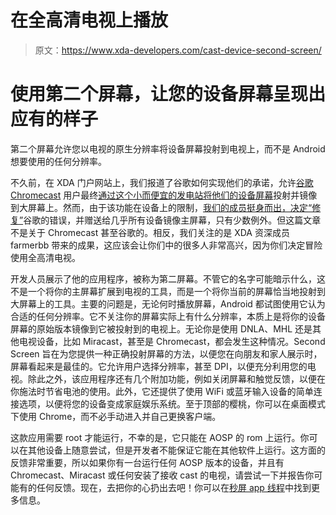 # 在全高清电视上播放

> 原文：<https://www.xda-developers.com/cast-device-second-screen/>

# 使用第二个屏幕，让您的设备屏幕呈现出应有的样子

第二个屏幕允许您以电视的原生分辨率将设备屏幕投射到电视上，而不是 Android 想要使用的任何分辨率。

不久前，在 XDA 门户网站上，我们报道了谷歌如何实现他们的承诺，允许[谷歌 Chromecast](http://forum.xda-developers.com/hardware-hacking/chromecast) 用户最终[通过这个小而便宜的发电站将他们的设备屏幕](http://www.xda-developers.com/android/chromecast-android-screen-mirroring/)投射并镜像到大屏幕上。然而，由于该功能在设备上的限制，[我们的成员挺身而出，决定“修复”](http://www.xda-developers.com/android/enable-chromecast-mirroring-from-any-device/)谷歌的错误，并赠送给几乎所有设备镜像主屏幕，只有少数例外。但这篇文章不是关于 Chromecast 甚至谷歌的。相反，我们关注的是 XDA 资深成员 farmerbb 带来的成果，这应该会让你们中的很多人非常高兴，因为你们决定冒险使用全高清电视。

开发人员展示了他的应用程序，被称为第二屏幕。不管它的名字可能暗示什么，这不是一个将你的主屏幕扩展到电视的工具，而是一个将你当前的屏幕恰当地投射到大屏幕上的工具。主要的问题是，无论何时播放屏幕，Android 都试图使用它认为合适的任何分辨率。它不关注你的屏幕实际上有什么分辨率，本质上是将你的设备屏幕的原始版本镜像到它被投射到的电视上。无论你是使用 DNLA、MHL 还是其他电视设备，比如 Miracast，甚至是 Chromecast，都会发生这种情况。Second Screen 旨在为您提供一种正确投射屏幕的方法，以便您在向朋友和家人展示时，屏幕看起来是最佳的。它允许用户选择分辨率，甚至 DPI，以便充分利用您的电视。除此之外，该应用程序还有几个附加功能，例如关闭屏幕和触觉反馈，以便在你施法时节省电池的使用。此外，它还提供了使用 WiFi 或蓝牙输入设备的简单连接选项，以便将您的设备变成家庭娱乐系统。至于顶部的樱桃，你可以在桌面模式下使用 Chrome，而不必手动进入并自己更换客户端。

这款应用需要 root 才能运行，不幸的是，它只能在 AOSP 的 rom 上运行。你可以在其他设备上随意尝试，但是开发者不能保证它能在其他软件上运行。这方面的反馈非常重要，所以如果你有一台运行任何 AOSP 版本的设备，并且有 Chromecast、Miracast 或任何安装了接收 cast 的电视，请尝试一下并报告你可能有的任何反馈。现在，去把你的心扔出去吧！你可以在[秒屏 app 线程](http://forum.xda-developers.com/showthread.php?t=2766268)中找到更多信息。